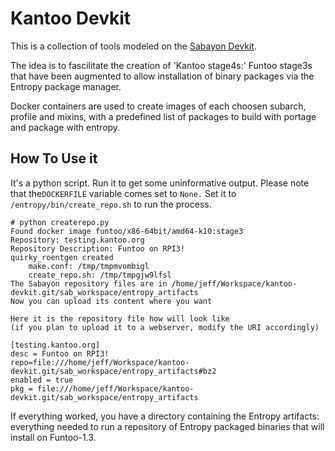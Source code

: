 # Kantoo Devkit #

This is a collection of tools modeled on the [Sabayon Devkit](https://github.com/Sabayon/devkit).

The idea is to fascilitate the creation of 'Kantoo stage4s:' Funtoo stage3s that have been augmented to allow
installation of binary packages via the Entropy package manager.

Docker containers are used to create images of each choosen subarch, profile and mixins, with a predefined list of 
packages to build with portage and package with entropy. 

## How To Use it ##

It's a python script. Run it to get some uninformative output. Please note that the`DOCKERFILE` variable comes set to `None.` Set it to `/entropy/bin/create_repo.sh` to run the process.

```commandline
# python createrepo.py
Found docker image funtoo/x86-64bit/amd64-k10:stage3
Repository: testing.kantoo.org
Repository Description: Funtoo on RPI3!
quirky_roentgen created
	make.conf: /tmp/tmpmvombigl
	create_repo.sh: /tmp/tmpgjw9lfsl
The Sabayon repository files are in /home/jeff/Workspace/kantoo-devkit.git/sab_workspace/entropy_artifacts
Now you can upload its content where you want

Here it is the repository file how will look like 
(if you plan to upload it to a webserver, modify the URI accordingly)

[testing.kantoo.org]
desc = Funtoo on RPI3!
repo=file:///home/jeff/Workspace/kantoo-devkit.git/sab_workspace/entropy_artifacts#bz2
enabled = true
pkg = file:///home/jeff/Workspace/kantoo-devkit.git/sab_workspace/entropy_artifacts

```

If everything worked, you have a directory containing the Entropy artifacts: everything needed to run a repository of Entropy packaged binaries that will install on Funtoo-1.3.
